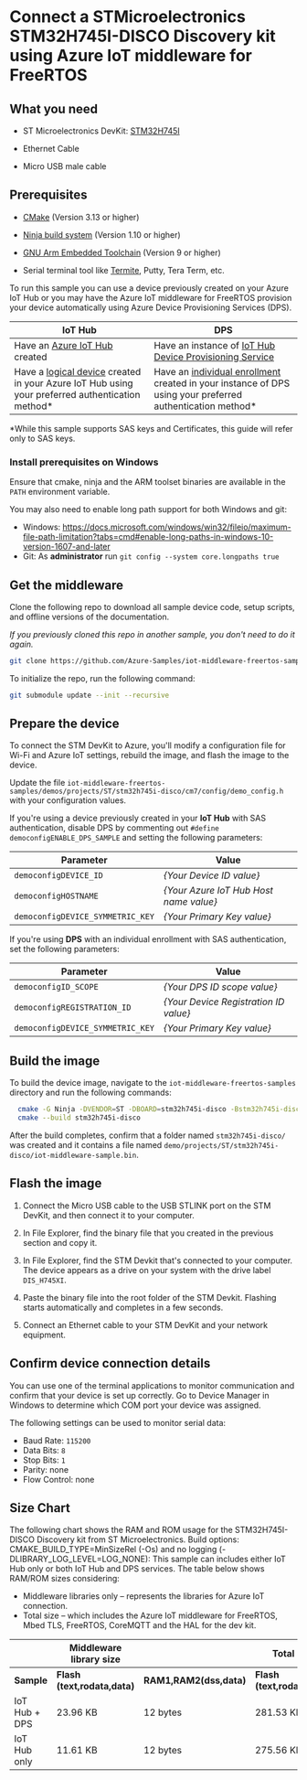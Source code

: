 # Connect a STMicroelectronics STM32H745I-DISCO Discovery kit using Azure IoT middleware for FreeRTOS

## What you need

* ST Microelectronics DevKit: [STM32H745I](https://www.st.com/en/evaluation-tools/stm32h745i-disco.html)

* Ethernet Cable

* Micro USB male cable

## Prerequisites

* [CMake](https://cmake.org/download/) (Version 3.13 or higher)

* [Ninja build system](https://github.com/ninja-build/ninja/releases) (Version 1.10 or higher)

- [GNU Arm Embedded Toolchain](https://developer.arm.com/tools-and-software/open-source-software/developer-tools/gnu-toolchain/gnu-rm/downloads) (Version 9 or higher)
* Serial terminal tool like [Termite](https://www.compuphase.com/software_termite.htm), Putty, Tera Term, etc.

To run this sample you can use a device previously created on your Azure IoT Hub or you may have the Azure IoT middleware for FreeRTOS provision your device automatically using Azure Device Provisioning Services (DPS).

IoT Hub | DPS 
---------|----------
Have an [Azure IoT Hub](https://docs.microsoft.com/azure/iot-hub/iot-hub-create-through-portal) created | Have an instance of [IoT Hub Device Provisioning Service](https://docs.microsoft.com/en-us/azure/iot-dps/quick-setup-auto-provision#create-a-new-iot-hub-device-provisioning-service)
Have a [logical device](https://docs.microsoft.com/azure/iot-hub/iot-hub-create-through-portal#register-a-new-device-in-the-iot-hub) created in your Azure IoT Hub using your preferred authentication method* | Have an [individual enrollment](https://docs.microsoft.com/en-us/azure/iot-dps/how-to-manage-enrollments#create-a-device-enrollment) created in your instance of DPS using your preferred authentication method*

*While this sample supports SAS keys and Certificates, this guide will refer only to SAS keys. 

### Install prerequisites on Windows

Ensure that cmake, ninja and the ARM toolset binaries are available in the `PATH` environment variable.

You may also need to enable long path support for both Windows and git:
* Windows: <https://docs.microsoft.com/windows/win32/fileio/maximum-file-path-limitation?tabs=cmd#enable-long-paths-in-windows-10-version-1607-and-later>
* Git: As **administrator** run `git config --system core.longpaths true`

## Get the middleware

Clone the following repo to download all sample device code, setup scripts, and offline versions of the documentation. 

*If you previously cloned this repo in another sample, you don't need to do it again.*

```bash
git clone https://github.com/Azure-Samples/iot-middleware-freertos-samples.git
```

To initialize the repo, run the following command:

```bash
git submodule update --init --recursive
```

## Prepare the device
To connect the STM DevKit to Azure, you'll modify a configuration file for Wi-Fi and Azure IoT settings, rebuild the image, and flash the image to the device.

Update the file `iot-middleware-freertos-samples/demos/projects/ST/stm32h745i-disco/cm7/config/demo_config.h` with your configuration values.

If you're using a device previously created in your **IoT Hub** with SAS authentication, disable DPS by commenting out `#define democonfigENABLE_DPS_SAMPLE` and setting the following parameters:

Parameter | Value 
---------|----------
 `democonfigDEVICE_ID` | _{Your Device ID value}_
 `democonfigHOSTNAME` | _{Your Azure IoT Hub Host name value}_ 
 `democonfigDEVICE_SYMMETRIC_KEY` | _{Your Primary Key value}_ 

If you're using **DPS** with an individual enrollment with SAS authentication, set the following parameters:

Parameter | Value 
---------|----------
 `democonfigID_SCOPE` | _{Your DPS ID scope value}_
 `democonfigREGISTRATION_ID` | _{Your Device Registration ID value}_ 
 `democonfigDEVICE_SYMMETRIC_KEY` | _{Your Primary Key value}_ 

## Build the image

To build the device image, navigate to the `iot-middleware-freertos-samples` directory and run the following commands:

  ```bash
    cmake -G Ninja -DVENDOR=ST -DBOARD=stm32h745i-disco -Bstm32h745i-disco .
    cmake --build stm32h745i-disco
  ```

After the build completes, confirm that a folder named `stm32h745i-disco/` was created and it contains a file named `demo/projects/ST/stm32h745i-disco/iot-middleware-sample.bin`. 

## Flash the image

1. Connect the Micro USB cable to the USB STLINK port on the STM DevKit, and then connect it to your computer.

2. In File Explorer, find the binary file that you created in the previous section and copy it.

3. In File Explorer, find the STM Devkit that's connected to your computer. The device appears as a drive on your system with the drive label `DIS_H745XI`.

4. Paste the binary file into the root folder of the STM Devkit. Flashing starts automatically and completes in a few seconds.

5. Connect an Ethernet cable to your STM DevKit and your network equipment. 

## Confirm device connection details

You can use one of the terminal applications to monitor communication and confirm that your device is set up correctly. Go to Device Manager in Windows to determine which COM port your device was assigned.

The following settings can be used to monitor serial data:

- Baud Rate: `115200`
- Data Bits: `8`
- Stop Bits: `1`
- Parity: none
- Flow Control: none

## Size Chart
The following chart shows the RAM and ROM usage for the STM32H745I-DISCO Discovery kit from ST Microelectronics. 
Build options: CMAKE_BUILD_TYPE=MinSizeRel (-Os) and no logging (-DLIBRARY_LOG_LEVEL=LOG_NONE):
This sample can includes either IoT Hub only or both IoT Hub and DPS services. The table below shows RAM/ROM sizes considering:
-  Middleware libraries only – represents the libraries for Azure IoT connection.
-  Total size – which includes the Azure IoT middleware for FreeRTOS, Mbed TLS, FreeRTOS, CoreMQTT and the HAL for the dev kit.

|  | Middleware library size | | Total Size | |
|---------|----------|---------|---------|---------
|**Sample** | **Flash (text,rodata,data)** | **RAM1,RAM2(dss,data)** | **Flash (text,rodata,data)** | **RAM1,RAM2(dss,data)** |
| IoT Hub + DPS | 23.96 KB | 12 bytes | 281.53 KB | 378.90 KB
| IoT Hub only | 11.61 KB | 12 bytes | 275.56 KB | 378.80 KB